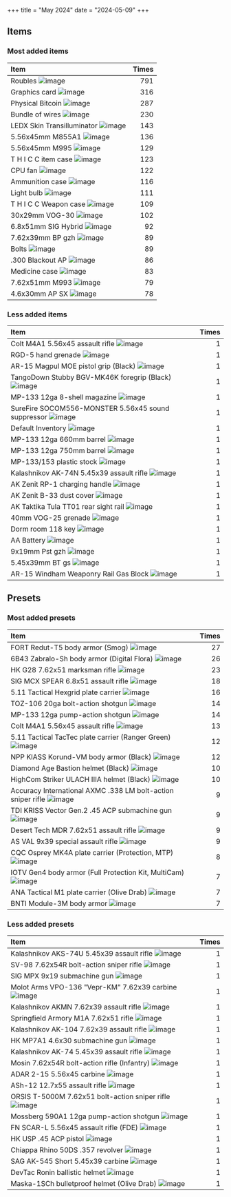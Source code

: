 +++
title = "May 2024"
date = "2024-05-09"
+++

## Items

### Most added items

| Item  | Times |
|:------|------:|
Roubles ![image](https://assets.tarkov.dev/5449016a4bdc2d6f028b456f-512.webp)|791
Graphics card ![image](https://assets.tarkov.dev/57347ca924597744596b4e71-512.webp)|316
Physical Bitcoin ![image](https://assets.tarkov.dev/59faff1d86f7746c51718c9c-512.webp)|287
Bundle of wires ![image](https://assets.tarkov.dev/5c06779c86f77426e00dd782-512.webp)|230
LEDX Skin Transilluminator ![image](https://assets.tarkov.dev/5c0530ee86f774697952d952-512.webp)|143
5.56x45mm M855A1 ![image](https://assets.tarkov.dev/54527ac44bdc2d36668b4567-512.webp)|136
5.56x45mm M995 ![image](https://assets.tarkov.dev/59e690b686f7746c9f75e848-512.webp)|129
T H I C C item case ![image](https://assets.tarkov.dev/5c0a840b86f7742ffa4f2482-512.webp)|123
CPU fan ![image](https://assets.tarkov.dev/5734779624597737e04bf329-512.webp)|122
Ammunition case ![image](https://assets.tarkov.dev/5aafbde786f774389d0cbc0f-512.webp)|116
Light bulb ![image](https://assets.tarkov.dev/5d1b392c86f77425243e98fe-512.webp)|111
T H I C C Weapon case ![image](https://assets.tarkov.dev/5b6d9ce188a4501afc1b2b25-512.webp)|109
30x29mm VOG-30 ![image](https://assets.tarkov.dev/5d70e500a4b9364de70d38ce-512.webp)|102
6.8x51mm SIG Hybrid ![image](https://assets.tarkov.dev/6529243824cbe3c74a05e5c1-512.webp)|92
7.62x39mm BP gzh ![image](https://assets.tarkov.dev/59e0d99486f7744a32234762-512.webp)|89
Bolts ![image](https://assets.tarkov.dev/57347c5b245977448d35f6e1-512.webp)|89
.300 Blackout AP ![image](https://assets.tarkov.dev/5fd20ff893a8961fc660a954-512.webp)|86
Medicine case ![image](https://assets.tarkov.dev/5aafbcd986f7745e590fff23-512.webp)|83
7.62x51mm M993 ![image](https://assets.tarkov.dev/5efb0c1bd79ff02a1f5e68d9-512.webp)|79
4.6x30mm AP SX ![image](https://assets.tarkov.dev/5ba26835d4351e0035628ff5-512.webp)|78

### Less added items

| Item  | Times |
|:------|------:|
Colt M4A1 5.56x45 assault rifle ![image](https://assets.tarkov.dev/5447a9cd4bdc2dbd208b4567-512.webp)|1
RGD-5 hand grenade ![image](https://assets.tarkov.dev/5448be9a4bdc2dfd2f8b456a-512.webp)|1
AR-15 Magpul MOE pistol grip (Black) ![image](https://assets.tarkov.dev/55802f5d4bdc2dac148b458f-512.webp)|1
TangoDown Stubby BGV-MK46K foregrip (Black) ![image](https://assets.tarkov.dev/558032614bdc2de7118b4585-512.webp)|1
MP-133 12ga 8-shell magazine ![image](https://assets.tarkov.dev/55d485804bdc2d8c2f8b456b-512.webp)|1
SureFire SOCOM556-MONSTER 5.56x45 sound suppressor ![image](https://assets.tarkov.dev/55d614004bdc2d86028b4568-512.webp)|1
Default Inventory ![image](https://assets.tarkov.dev/55d7217a4bdc2d86028b456d-512.webp)|1
MP-133 12ga 660mm barrel ![image](https://assets.tarkov.dev/560836fb4bdc2d773f8b4569-512.webp)|1
MP-133 12ga 750mm barrel ![image](https://assets.tarkov.dev/560837824bdc2d57468b4568-512.webp)|1
MP-133/153 plastic stock ![image](https://assets.tarkov.dev/56083be64bdc2d20478b456f-512.webp)|1
Kalashnikov AK-74N 5.45x39 assault rifle ![image](https://assets.tarkov.dev/5644bd2b4bdc2d3b4c8b4572-512.webp)|1
AK Zenit RP-1 charging handle ![image](https://assets.tarkov.dev/5648ac824bdc2ded0b8b457d-512.webp)|1
AK Zenit B-33 dust cover ![image](https://assets.tarkov.dev/5649af884bdc2d1b2b8b4589-512.webp)|1
AK Taktika Tula TT01 rear sight rail ![image](https://assets.tarkov.dev/5649d9a14bdc2d79388b4580-512.webp)|1
40mm VOG-25 grenade ![image](https://assets.tarkov.dev/5656eb674bdc2d35148b457c-512.webp)|1
Dorm room 118 key ![image](https://assets.tarkov.dev/5672c92d4bdc2d180f8b4567-512.webp)|1
AA Battery ![image](https://assets.tarkov.dev/5672cb124bdc2d1a0f8b4568-512.webp)|1
9x19mm Pst gzh ![image](https://assets.tarkov.dev/56d59d3ad2720bdb418b4577-512.webp)|1
5.45x39mm BT gs ![image](https://assets.tarkov.dev/56dff061d2720bb5668b4567-512.webp)|1
AR-15 Windham Weaponry Rail Gas Block ![image](https://assets.tarkov.dev/56ea8d2fd2720b7c698b4570-512.webp)|1

## Presets

### Most added presets

| Item  | Times |
|:------|------:|
FORT Redut-T5 body armor (Smog) ![image](https://assets.tarkov.dev/657669c186f11bca4106d3a5-512.webp)|27
6B43 Zabralo-Sh body armor (Digital Flora) ![image](https://assets.tarkov.dev/65766adc234b9f6e050a431a-512.webp)|26
HK G28 7.62x51 marksman rifle ![image](https://assets.tarkov.dev/6193e590069d61205d490dd8-512.webp)|23
SIG MCX SPEAR 6.8x51 assault rifle ![image](https://assets.tarkov.dev/657eb3773271d8578610fe28-512.webp)|18
5.11 Tactical Hexgrid plate carrier ![image](https://assets.tarkov.dev/6576676d86f11bca4106d37b-512.webp)|16
TOZ-106 20ga bolt-action shotgun ![image](https://assets.tarkov.dev/5a3a859786f7747e2305e8bf-512.webp)|14
MP-133 12ga pump-action shotgun ![image](https://assets.tarkov.dev/584148f2245977598f1ad387-512.webp)|14
Colt M4A1 5.56x45 assault rifle ![image](https://assets.tarkov.dev/5af08cf886f774223c269184-512.webp)|13
5.11 Tactical TacTec plate carrier (Ranger Green) ![image](https://assets.tarkov.dev/65766527303700411c0242a6-512.webp)|12
NPP KlASS Korund-VM body armor (Black) ![image](https://assets.tarkov.dev/65766278526e320fbe0357d4-512.webp)|12
Diamond Age Bastion helmet (Black) ![image](https://assets.tarkov.dev/657fa95ae9433140ad0bafad-512.webp)|10
HighCom Striker ULACH IIIA helmet (Black) ![image](https://assets.tarkov.dev/657120b36fe59548840cb542-512.webp)|10
Accuracy International AXMC .338 LM bolt-action sniper rifle ![image](https://assets.tarkov.dev/62973e474bb5ab23071c2a70-512.webp)|9
TDI KRISS Vector Gen.2 .45 ACP submachine gun ![image](https://assets.tarkov.dev/5fd251ee16cac650092f5d02-512.webp)|9
Desert Tech MDR 7.62x51 assault rifle ![image](https://assets.tarkov.dev/5e035eb586f774756048ec12-512.webp)|9
AS VAL 9x39 special assault rifle ![image](https://assets.tarkov.dev/5841482e2459775a050cdda9-512.webp)|9
CQC Osprey MK4A plate carrier (Protection, MTP) ![image](https://assets.tarkov.dev/657664ae303700411c02428c-512.webp)|8
IOTV Gen4 body armor (Full Protection Kit, MultiCam) ![image](https://assets.tarkov.dev/65766910303700411c0242da-512.webp)|7
ANA Tactical M1 plate carrier (Olive Drab) ![image](https://assets.tarkov.dev/6576616086f11bca4106d35f-512.webp)|7
BNTI Module-3M body armor ![image](https://assets.tarkov.dev/6571214fc50461e8750d1f6b-512.webp)|7

### Less added presets

| Item  | Times |
|:------|------:|
Kalashnikov AKS-74U 5.45x39 assault rifle ![image](https://assets.tarkov.dev/584147732459775a2b6d9f12-512.webp)|1
SV-98 7.62x54R bolt-action sniper rifle ![image](https://assets.tarkov.dev/58414a16245977599247970a-512.webp)|1
SIG MPX 9x19 submachine gun ![image](https://assets.tarkov.dev/58dffca786f774083a256ab1-512.webp)|1
Molot Arms VPO-136 "Vepr-KM" 7.62x39 carbine ![image](https://assets.tarkov.dev/59ef24b986f77439987b8762-512.webp)|1
Kalashnikov AKMN 7.62x39 assault rifle ![image](https://assets.tarkov.dev/5a325c3686f7744273716c5b-512.webp)|1
Springfield Armory M1A 7.62x51 rifle ![image](https://assets.tarkov.dev/5ac4ad3686f774181345c3da-512.webp)|1
Kalashnikov AK-104 7.62x39 assault rifle ![image](https://assets.tarkov.dev/5acf7e4c86f774499a3f3bdd-512.webp)|1
HK MP7A1 4.6x30 submachine gun ![image](https://assets.tarkov.dev/5bd056fa86f7743aba7658cd-512.webp)|1
Kalashnikov AK-74 5.45x39 assault rifle ![image](https://assets.tarkov.dev/5c0c1ce886f77401c119d014-512.webp)|1
Mosin 7.62x54R bolt-action rifle (Infantry) ![image](https://assets.tarkov.dev/5c0c1e7486f7744dba7a289b-512.webp)|1
ADAR 2-15 5.56x45 carbine ![image](https://assets.tarkov.dev/5c10fcb186f774533e5529ab-512.webp)|1
ASh-12 12.7x55 assault rifle ![image](https://assets.tarkov.dev/5d23467086f77443f37fc602-512.webp)|1
ORSIS T-5000M 7.62x51 bolt-action sniper rifle ![image](https://assets.tarkov.dev/5e0354f786f77425b53eb6c5-512.webp)|1
Mossberg 590A1 12ga pump-action shotgun ![image](https://assets.tarkov.dev/5f06d6bb4010601e3232cd22-512.webp)|1
FN SCAR-L 5.56x45 assault rifle (FDE) ![image](https://assets.tarkov.dev/6193e226449ec003d9127fa6-512.webp)|1
HK USP .45 ACP pistol ![image](https://assets.tarkov.dev/619d267f36b5be1f3236f9ba-512.webp)|1
Chiappa Rhino 50DS .357 revolver ![image](https://assets.tarkov.dev/624d7a3691f0160c7324c3f4-512.webp)|1
SAG AK-545 Short 5.45x39 carbine ![image](https://assets.tarkov.dev/629711787af74c3ff577951d-512.webp)|1
DevTac Ronin ballistic helmet ![image](https://assets.tarkov.dev/65711f886d197c216005b32f-512.webp)|1
Maska-1SCh bulletproof helmet (Olive Drab) ![image](https://assets.tarkov.dev/65712075f1074598bf0c02a7-512.webp)|1
